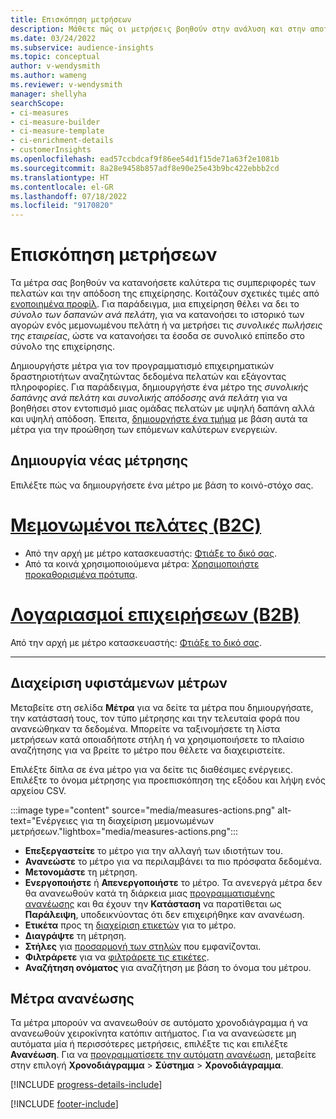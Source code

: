 ```yaml
---
title: Επισκόπηση μετρήσεων
description: Μάθετε πώς οι μετρήσεις βοηθούν στην ανάλυση και στην αποτύπωση των επιδόσεων της επιχείρησής σας.
ms.date: 03/24/2022
ms.subservice: audience-insights
ms.topic: conceptual
author: v-wendysmith
ms.author: wameng
ms.reviewer: v-wendysmith
manager: shellyha
searchScope:
- ci-measures
- ci-measure-builder
- ci-measure-template
- ci-enrichment-details
- customerInsights
ms.openlocfilehash: ead57ccbdcaf9f86ee54d1f15de71a63f2e1081b
ms.sourcegitcommit: 8a28e9458b857adf8e90e25e43b9bc422ebbb2cd
ms.translationtype: HT
ms.contentlocale: el-GR
ms.lasthandoff: 07/18/2022
ms.locfileid: "9170820"
---
```

# <a name="measures-overview"></a>Επισκόπηση μετρήσεων

Τα μέτρα σας βοηθούν να κατανοήσετε καλύτερα τις συμπεριφορές των πελατών και την απόδοση της επιχείρησης. Κοιτάζουν σχετικές τιμές από [ενοποιημένα προφίλ](data-unification.md). Για παράδειγμα, μια επιχείρηση θέλει να δει το *σύνολο των δαπανών ανά πελάτη*, για να κατανοήσει το ιστορικό των αγορών ενός μεμονωμένου πελάτη ή να μετρήσει τις *συνολικές πωλήσεις της εταιρείας*, ώστε να κατανοήσει τα έσοδα σε συνολικό επίπεδο στο σύνολο της επιχείρησης.

Δημιουργήστε μέτρα για τον προγραμματισμό επιχειρηματικών δραστηριοτήτων αναζητώντας δεδομένα πελατών και εξάγοντας πληροφορίες. Για παράδειγμα, δημιουργήστε ένα μέτρο της *συνολικής δαπάνης ανά πελάτη* και *συνολικής απόδοσης ανά πελάτη* για να βοηθήσει στον εντοπισμό μιας ομάδας πελατών με υψηλή δαπάνη αλλά και υψηλή απόδοση. Έπειτα, [δημιουργήστε ένα τμήμα](segments.md) με βάση αυτά τα μέτρα για την προώθηση των επόμενων καλύτερων ενεργειών.

## <a name="create-a-measure"></a>Δημιουργία νέας μέτρησης

Επιλέξτε πώς να δημιουργήσετε ένα μέτρο με βάση το κοινό-στόχο σας.

# <a name="individual-consumers-b-to-c"></a>[Μεμονωμένοι πελάτες (B2C)](#tab/b2c)

- Από την αρχή με μέτρο κατασκευαστής: [Φτιάξε το δικό σας](measure-builder.md).
- Από τα κοινά χρησιμοποιούμενα μέτρα: [Χρησιμοποιήστε προκαθορισμένα πρότυπα](measure-templates.md).

# <a name="business-accounts-b-to-b"></a>[Λογαριασμοί επιχειρήσεων (B2B)](#tab/b2b)

Από την αρχή με μέτρο κατασκευαστής: [Φτιάξε το δικό σας](measure-builder.md).

---

## <a name="manage-existing-measures"></a>Διαχείριση υφιστάμενων μέτρων

Μεταβείτε στη σελίδα **Μέτρα** για να δείτε τα μέτρα που δημιουργήσατε, την κατάστασή τους, τον τύπο μέτρησης και την τελευταία φορά που ανανεώθηκαν τα δεδομένα. Μπορείτε να ταξινομήσετε τη λίστα μετρήσεων κατά οποιαδήποτε στήλη ή να χρησιμοποιήσετε το πλαίσιο αναζήτησης για να βρείτε το μέτρο που θέλετε να διαχειριστείτε.

Επιλέξτε δίπλα σε ένα μέτρο για να δείτε τις διαθέσιμες ενέργειες. Επιλέξτε το όνομα μέτρησης για προεπισκόπηση της εξόδου και λήψη ενός αρχείου CSV.

:::image type="content" source="media/measures-actions.png" alt-text="Ενέργειες για τη διαχείριση μεμονωμένων μετρήσεων."lightbox="media/measures-actions.png":::

- **Επεξεργαστείτε** το μέτρο για την αλλαγή των ιδιοτήτων του.
- **Ανανεώστε** το μέτρο για να περιλαμβάνει τα πιο πρόσφατα δεδομένα.
- **Μετονομάστε** τη μέτρηση.
- **Ενεργοποιήστε** ή **Απενεργοποιήστε** το μέτρο. Τα ανενεργά μέτρα δεν θα ανανεωθούν κατά τη διάρκεια μιας [προγραμματισμένης ανανέωσης](system.md#schedule-tab) και θα έχουν την **Κατάσταση** να παρατίθεται ως **Παράλειψη**, υποδεικνύοντας ότι δεν επιχειρήθηκε καν ανανέωση.
- **Ετικέτα** προς τη [διαχείριση ετικετών](work-with-tags-columns.md#manage-tags) για το μέτρο.
- **Διαγράψτε** τη μέτρηση.
- **Στήλες** για [προσαρμογή των στηλών](work-with-tags-columns.md#customize-columns) που εμφανίζονται.
- **Φιλτράρετε** για να [φιλτράρετε τις ετικέτες](work-with-tags-columns.md#filter-on-tags).
- **Αναζήτηση ονόματος** για αναζήτηση με βάση το όνομα του μέτρου.

## <a name="refresh-measures"></a>Μέτρα ανανέωσης

Τα μέτρα μπορούν να ανανεωθούν σε αυτόματο χρονοδιάγραμμα ή να ανανεωθούν χειροκίνητα κατόπιν αιτήματος. Για να ανανεώσετε μη αυτόματα μία ή περισσότερες μετρήσεις, επιλέξτε τις και επιλέξτε **Ανανέωση**. Για να [προγραμματίσετε την αυτόματη ανανέωση](system.md#schedule-tab), μεταβείτε στην επιλογή **Χρονοδιάγραμμα** > **Σύστημα** > **Χρονοδιάγραμμα**.

[!INCLUDE [progress-details-include](includes/progress-details-pane.md)]

[!INCLUDE [footer-include](includes/footer-banner.md)]
